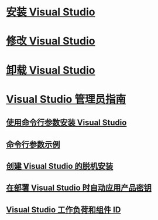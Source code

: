 # [安装 Visual Studio](install-visual-studio.md)
# [修改 Visual Studio](modify-visual-studio.md)
# [卸载 Visual Studio](uninstall-visual-studio.md)
# [Visual Studio 管理员指南](visual-studio-administrator-guide.md)
## [使用命令行参数安装 Visual Studio](use-command-line-parameters-to-install-visual-studio.md)
## [命令行参数示例](command-line-parameter-examples.md)
## [创建 Visual Studio 的脱机安装](create-an-offline-installation-of-visual-studio.md)
## [在部署 Visual Studio 时自动应用产品密钥](automatically-apply-product-keys-when-deploying-visual-studio.md)
## [Visual Studio 工作负荷和组件 ID](workload-and-component-ids.md)
